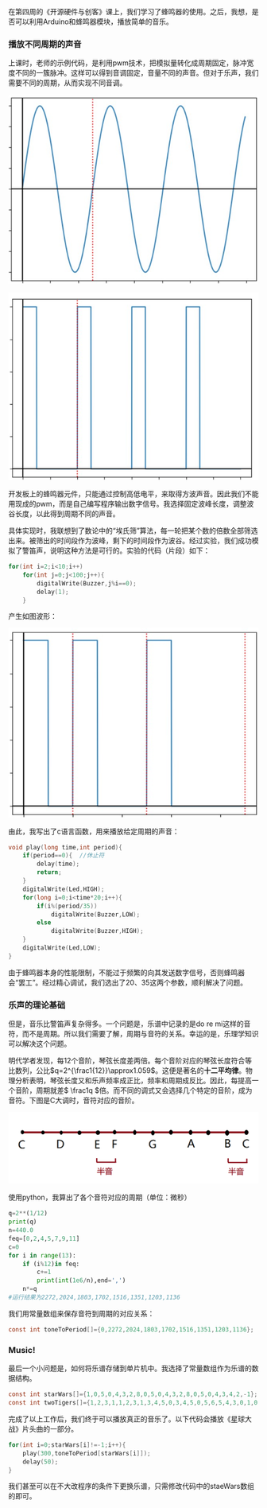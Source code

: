 在第四周的《开源硬件与创客》课上，我们学习了蜂鸣器的使用。之后，我想，是否可以利用Arduino和蜂鸣器模块，播放简单的音乐。

### 播放不同周期的声音

上课时，老师的示例代码，是利用pwm技术，把模拟量转化成周期固定，脉冲宽度不同的一簇脉冲。这样可以得到音调固定，音量不同的声音。但对于乐声，我们需要不同的周期，从而实现不同音调。

![sin](sin.jpg)

![square](square.jpg)

开发板上的蜂鸣器元件，只能通过控制高低电平，来取得方波声音。因此我们不能用现成的pwm，而是自己编写程序输出数字信号。我选择固定波峰长度，调整波谷长度，以此得到周期不同的声音。

具体实现时，我联想到了数论中的“埃氏筛”算法，每一轮把某个数的倍数全部筛选出来。被筛出的时间段作为波峰，剩下的时间段作为波谷。经过实验，我们成功模拟了警笛声，说明这种方法是可行的。实验的代码（片段）如下：


```cpp
for(int i=2;i<10;i++)
    for(int j=0;j<100;j++){
        digitalWrite(Buzzer,j%i==0);
        delay(1);
    }
```

产生如图波形：

![voice](voice.jpg)

由此，我写出了c语言函数，用来播放给定周期的声音：

```cpp
void play(long time,int period){
	if(period==0){	//休止符
		delay(time);
		return;
	}
	digitalWrite(Led,HIGH);
	for(long i=0;i<time*20;i++){
		if(i%(period/35))
			digitalWrite(Buzzer,LOW);
		else
			digitalWrite(Buzzer,HIGH);
	}
	digitalWrite(Led,LOW);
}
```

由于蜂鸣器本身的性能限制，不能过于频繁的向其发送数字信号，否则蜂鸣器会“罢工”。经过精心调试，我们选出了20、35这两个参数，顺利解决了问题。

### 乐声的理论基础

但是，音乐比警笛声复杂得多。一个问题是，乐谱中记录的是do re mi这样的音符，而不是周期。所以我们需要了解，周期与音符的关系。幸运的是，乐理学知识可以解决这个问题。

明代学者发现，每12个音阶，琴弦长度差两倍。每个音阶对应的琴弦长度符合等比数列，公比$q=2^{\frac1{12}}\approx1.059$。这便是著名的**十二平均律**。物理分析表明，琴弦长度又和乐声频率成正比，频率和周期成反比。因此，每提高一个音阶，周期就差$ \frac1q $倍。而不同的调式又会选择几个特定的音阶，成为音符。下图是C大调时，音符对应的音阶。

![mode](mode.png)

使用python，我算出了各个音符对应的周期（单位：微秒）

```python
q=2**(1/12)
print(q)
n=440.0
feq=[0,2,4,5,7,9,11]
c=0
for i in range(13):
    if (i%12)in feq:
        c+=1
        print(int(1e6/n),end=',')
    n*=q
#运行结果为2272,2024,1803,1702,1516,1351,1203,1136
```

我们用常量数组来保存音符到周期的对应关系：

```c
const int toneToPeriod[]={0,2272,2024,1803,1702,1516,1351,1203,1136};
```

### Music!

最后一个小问题是，如何将乐谱存储到单片机中。我选择了常量数组作为乐谱的数据结构。

```c
const int starWars[]={1,0,5,0,4,3,2,8,0,5,0,4,3,2,8,0,5,0,4,3,4,2,-1};
const int twoTigers[]={1,2,3,1,1,2,3,1,3,4,5,0,3,4,5,0,5,6,5,4,3,0,1,0,5,6,5,4,3,0,1,0,2,1,1,0,2,1,1,-1};
```

完成了以上工作后，我们终于可以播放真正的音乐了。以下代码会播放《星球大战》片头曲的一部分。

```cpp
for(int i=0;starWars[i]!=-1;i++){
    play(300,toneToPeriod[starWars[i]]);
    delay(50);
}
```

我们甚至可以在不大改程序的条件下更换乐谱，只需修改代码中的staeWars数组的即可。
